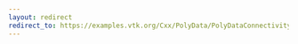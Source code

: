```yaml
---
layout: redirect
redirect_to: https://examples.vtk.org/Cxx/PolyData/PolyDataConnectivityFilter_SpecifiedRegion/
---
```

